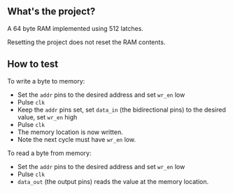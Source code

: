 ## What's the project?

A 64 byte RAM implemented using 512 latches.

Resetting the project does not reset the RAM contents.

## How to test

To write a byte to memory:

* Set the `addr` pins to the desired address and set `wr_en` low
* Pulse `clk`
* Keep the `addr` pins set, set `data_in` (the bidirectional pins) to the desired value, set `wr_en` high
* Pulse `clk`
* The memory location is now written.
* Note the next cycle must have `wr_en` low.

To read a byte from memory:

* Set the `addr` pins to the desired address and set `wr_en` low
* Pulse `clk`
* `data_out` (the output pins) reads the value at the memory location.

